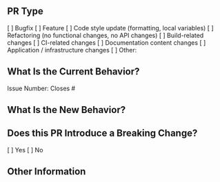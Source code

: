 <!--
## PR Checklist
Please check if your PR fulfills the following requirements:

[ ] The commit message follows our guidelines: https://github.com/intershop/intershop-pwa/blob/develop/CONTRIBUTING.md
[ ] Tests for the changes have been added (for bug fixes / features)
[ ] Docs have been added / updated (for bug fixes / features)
[ ] Visual changes have been approved by VD / IAD (if applicable)
-->

## PR Type

<!--
What kind of change does this PR introduce?
Please check the one that applies to this PR using "x".
-->

[ ] Bugfix
[ ] Feature
[ ] Code style update (formatting, local variables)
[ ] Refactoring (no functional changes, no API changes)
[ ] Build-related changes
[ ] CI-related changes
[ ] Documentation content changes
[ ] Application / infrastructure changes
[ ] Other: <!--Please describe.-->

## What Is the Current Behavior?

<!-- Please describe the current behavior that you are modifying, or link to a relevant issue. -->

Issue Number: Closes #

## What Is the New Behavior?

## Does this PR Introduce a Breaking Change?

<!-- If this PR contains a breaking change, please describe the impact and migration path for existing applications below. -->

[ ] Yes
[ ] No

## Other Information
